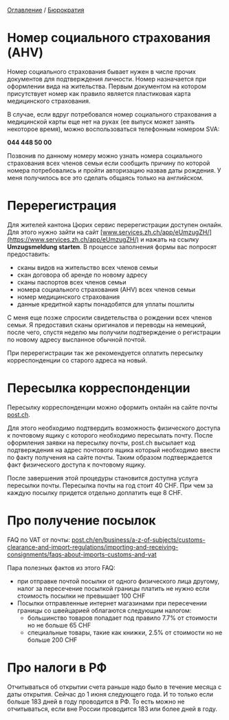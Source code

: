 [Оглавление](/faq/) / [Бюрократия](/faq/docs/Бюрократия.html)

# Номер социального страхования (AHV)
Номер социального страхования бывает нужен в числе прочих документов для подтверждения личности. Номер назначается при оформлении вида на жительства. Первым документом на котором присутствует номер как правило является пластиковая карта медицинского страхования. 

В случае, если вдруг потребовался номер социального страхования а медицинской карты еще нет на руках (ее выпуск может занять некоторое время), можно воспользоваться телефонным номером SVA:

**044 448 50 00**

Позвонив по данному номеру можно узнать номера социального страхования всех членов семьи если сообщить причину по которой номера потребовались и пройти авторизацию назвав даты рождения. У меня получилось все это сделать общаясь только на английском.


# Перерегистрация
Для жителей кантона Цюрих сервис перерегистрации доступен онлайн. Для этого нужно зайти на сайт [www.services.zh.ch/app/eUmzugZH/](https://www.services.zh.ch/app/eUmzugZH/) и нажать на ссылку **Umzugsmeldung starten**. В процессе заполнения формы вас попросят предоставить:
* сканы видов на жительство всех членов семьи
* скан договора об аренде по новому адресу
* сканы паспортов всех членов семьи
* номера социального страхования (AHV) всех членов семьи
* номер медицинского страхования
* данные кредитной карты понадобятся для уплаты пошлиты

С меня еще позже спросили свидетельства о рождении всех членов семьи. Я предоставил сканы оригиналов и переводы на немецкий, после чего, спустя неделю мы получили подтверждение о регистрации по новому адресу высланное обычной почтой.

При перерегистрации так же рекомендуется оплатить пересылку корреспонденции со старого адреса на новый.


# Пересылка корреспонденции
Пересылку корреспонденции можно оформить онлайн на сайте почты [post.ch](http://post.ch). 

Для этого необходимо подтвердить возможность физического доступа к почтовому ящику с которого необходимо пересылать почту. После оформления заявки на пересылку почты, post.ch высылает код подтверждения на адрес почтового ящика который необходимо ввести по факту получения на сайте почты. Таким образом подтверждается факт физического доступа к почтовому ящику. 

После завершения этой процедуры становится доступна услуга пересылки почты. Пересылка почты на год стоит 40 CHF. При чем за каждую посылку придется отдельно доплатить еще 8 CHF.

# Про получение посылок
FAQ по VAT от почты: [post.ch/en/business/a-z-of-subjects/customs-clearance-and-import-regulations/importing-and-receiving-consignments/faqs-about-imports-customs-and-vat](https://www.post.ch/en/business/a-z-of-subjects/customs-clearance-and-import-regulations/importing-and-receiving-consignments/faqs-about-imports-customs-and-vat)

Пара полезных фактов из этого FAQ:
* при отправке почтой посылки от одного физического лица другому, налог за пересечение посылкой границы платить не нужно если стоимость посылки не превышает 100 CHF
* Посылки отправленные интернет магазинами при пересечении границы со швейцарией облагаются следующим налогом:
    * большинство товаров попадает под правило 7.7% от стоимости но не больше 65 CHF
    * специальные товары, такие как книжки, 2.5% от стоимости но не больше 200 CHF


# Про налоги в РФ
Отчитываться об открытии счета раньше надо было в течение месяца с даты открытия. Сейчас до 1 июня следующего года. И то только если больше 183 дней в году проводится в РФ. То есть можно не отчитываться, если вне России проводится 183 или более дней в году.


